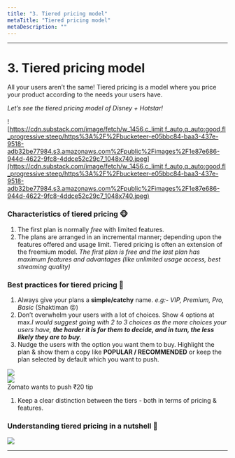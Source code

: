 ```yaml
---
title: "3. Tiered pricing model"
metaTitle: "Tiered pricing model"
metaDescription: ""
---
```



---

# 3. Tiered pricing model

All your users aren’t the same! Tiered pricing is a model where you price your product according to the needs your users have.

*Let’s see the tiered pricing model of Disney + Hotstar!*

![https://cdn.substack.com/image/fetch/w_1456,c_limit,f_auto,q_auto:good,fl_progressive:steep/https%3A%2F%2Fbucketeer-e05bbc84-baa3-437e-9518-adb32be77984.s3.amazonaws.com%2Fpublic%2Fimages%2F1e87e686-944d-4622-9fc8-4ddce52c29c7_1048x740.jpeg](https://cdn.substack.com/image/fetch/w_1456,c_limit,f_auto,q_auto:good,fl_progressive:steep/https%3A%2F%2Fbucketeer-e05bbc84-baa3-437e-9518-adb32be77984.s3.amazonaws.com%2Fpublic%2Fimages%2F1e87e686-944d-4622-9fc8-4ddce52c29c7_1048x740.jpeg)

### Characteristics of tiered pricing 🐵

1. The first plan is normally *free* with limited features.
2. The plans are arranged in an incremental manner; depending upon the features offered and usage limit. Tiered pricing is often an extension of the freemium model. *The first plan is free and the last plan has maximum features and advantages (like unlimited usage access, best streaming quality)*

### Best practices for tiered pricing 🐷

1. Always give your plans a **simple/catchy** name. *e.g:- VIP, Premium, Pro, Basic* (Shaktiman 😝)
2. Don’t overwhelm your users with a lot of choices. Show 4 options at max.*I would suggest going with 2 to 3 choices as the more choices your users have, **the harder it is for them to decide, and in turn, the less likely they are to buy**.* 
3. Nudge the users with the option you want them to buy. Highlight the plan & show them a copy like **POPULAR / RECOMMENDED** or keep the plan selected by default which you want to push.

<div class="img-70 img-center">

<img src="https://cdn.substack.com/image/fetch/w_1456,c_limit,f_auto,q_auto:good,fl_progressive:steep/https%3A%2F%2Fbucketeer-e05bbc84-baa3-437e-9518-adb32be77984.s3.amazonaws.com%2Fpublic%2Fimages%2F71c9c2e1-bd72-4ae7-a3f8-b3f45cdb1aa8_1080x615.jpeg" />

</div>

<div class="img-70 img-center">

<img src="https://cdn.substack.com/image/fetch/w_1456,c_limit,f_auto,q_auto:good,fl_progressive:steep/https%3A%2F%2Fbucketeer-e05bbc84-baa3-437e-9518-adb32be77984.s3.amazonaws.com%2Fpublic%2Fimages%2F1cd8f1c5-a185-4d56-b53e-036ede22de8a_1080x389.jpeg" />

</div>
                                   Zomato wants to push ₹20 tip

1. Keep a clear distinction between the tiers - both in terms of pricing & features.

### Understanding tiered pricing in a nutshell 🙉

<div class="img-center img-70">

<img src="https://cdn.substack.com/image/fetch/w_1456,c_limit,f_auto,q_auto:good,fl_progressive:steep/https%3A%2F%2Fbucketeer-e05bbc84-baa3-437e-9518-adb32be77984.s3.amazonaws.com%2Fpublic%2Fimages%2Fa0d66160-779b-42b8-8476-043dc6b38205_564x435.png" />

</div>

---


